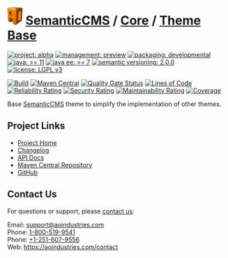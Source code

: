 # [<img src="ao-logo.png" alt="AO Logo" width="35" height="40">](https://github.com/ao-apps) [SemanticCMS](https://github.com/ao-apps/semanticcms) / [Core](https://github.com/ao-apps/semanticcms-core) / [Theme Base](https://github.com/ao-apps/semanticcms-core-theme-base)

[![project: alpha](https://semanticcms.com/ao-badges/project-alpha.svg)](https://aoindustries.com/life-cycle#project-alpha)
[![management: preview](https://semanticcms.com/ao-badges/management-preview.svg)](https://aoindustries.com/life-cycle#management-preview)
[![packaging: developmental](https://semanticcms.com/ao-badges/packaging-developmental.svg)](https://aoindustries.com/life-cycle#packaging-developmental)  
[![java: &gt;= 11](https://semanticcms.com/ao-badges/java-11.svg)](https://docs.oracle.com/en/java/javase/11/)
[![java ee: &gt;= 7](https://semanticcms.com/ao-badges/javaee-7.svg)](https://docs.oracle.com/javaee/7/)
[![semantic versioning: 2.0.0](https://semanticcms.com/ao-badges/semver-2.0.0.svg)](https://semver.org/spec/v2.0.0.html)
[![license: LGPL v3](https://semanticcms.com/ao-badges/license-lgpl-3.0.svg)](https://www.gnu.org/licenses/lgpl-3.0)

[![Build](https://github.com/ao-apps/semanticcms-core-theme-base/workflows/Build/badge.svg?branch=master)](https://github.com/ao-apps/semanticcms-core-theme-base/actions?query=workflow%3ABuild)
[![Maven Central](https://maven-badges.herokuapp.com/maven-central/com.semanticcms/semanticcms-core-theme-base/badge.svg)](https://maven-badges.herokuapp.com/maven-central/com.semanticcms/semanticcms-core-theme-base)
[![Quality Gate Status](https://sonarcloud.io/api/project_badges/measure?branch=master&project=com.semanticcms%3Asemanticcms-core-theme-base&metric=alert_status)](https://sonarcloud.io/dashboard?branch=master&id=com.semanticcms%3Asemanticcms-core-theme-base)
[![Lines of Code](https://sonarcloud.io/api/project_badges/measure?branch=master&project=com.semanticcms%3Asemanticcms-core-theme-base&metric=ncloc)](https://sonarcloud.io/component_measures?branch=master&id=com.semanticcms%3Asemanticcms-core-theme-base&metric=ncloc)  
[![Reliability Rating](https://sonarcloud.io/api/project_badges/measure?branch=master&project=com.semanticcms%3Asemanticcms-core-theme-base&metric=reliability_rating)](https://sonarcloud.io/component_measures?branch=master&id=com.semanticcms%3Asemanticcms-core-theme-base&metric=Reliability)
[![Security Rating](https://sonarcloud.io/api/project_badges/measure?branch=master&project=com.semanticcms%3Asemanticcms-core-theme-base&metric=security_rating)](https://sonarcloud.io/component_measures?branch=master&id=com.semanticcms%3Asemanticcms-core-theme-base&metric=Security)
[![Maintainability Rating](https://sonarcloud.io/api/project_badges/measure?branch=master&project=com.semanticcms%3Asemanticcms-core-theme-base&metric=sqale_rating)](https://sonarcloud.io/component_measures?branch=master&id=com.semanticcms%3Asemanticcms-core-theme-base&metric=Maintainability)
[![Coverage](https://sonarcloud.io/api/project_badges/measure?branch=master&project=com.semanticcms%3Asemanticcms-core-theme-base&metric=coverage)](https://sonarcloud.io/component_measures?branch=master&id=com.semanticcms%3Asemanticcms-core-theme-base&metric=Coverage)

Base [SemanticCMS](https://github.com/ao-apps/semanticcms) theme to simplify the implementation of other themes.

## Project Links
* [Project Home](https://semanticcms.com/core/theme-base/)
* [Changelog](https://semanticcms.com/core/theme-base/changelog)
* [API Docs](https://semanticcms.com/core/theme-base/apidocs/)
* [Maven Central Repository](https://central.sonatype.com/artifact/com.semanticcms/semanticcms-core-theme-base)
* [GitHub](https://github.com/ao-apps/semanticcms-core-theme-base)

## Contact Us
For questions or support, please [contact us](https://aoindustries.com/contact):

Email: [support@aoindustries.com](mailto:support@aoindustries.com)  
Phone: [1-800-519-9541](tel:1-800-519-9541)  
Phone: [+1-251-607-9556](tel:+1-251-607-9556)  
Web: https://aoindustries.com/contact
